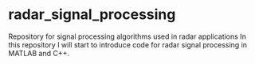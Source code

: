 # radar_signal_processing
Repository for signal processing algorithms used in radar applications
In this repository I will start to introduce code for radar signal processing in MATLAB and C++.
